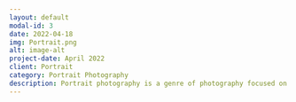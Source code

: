 ```yaml
---
layout: default
modal-id: 3
date: 2022-04-18
img: Portrait.png
alt: image-alt
project-date: April 2022
client: Portrait
category: Portrait Photography
description: Portrait photography is a genre of photography focused on capturing the personality, likeness, and mood of a person or group of people. It goes beyond simply recording a visual representation, aiming to convey the subject's character, emotions, and inner world through techniques like lighting, composition, and posing. 
---
```

